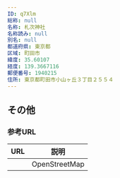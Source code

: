 ```yaml
---
ID: q7Xlm
総称: null
名称: 札次神社
名称読み: null
別名: null
都道府県: 東京都
区域: 町田市
緯度: 35.60107
経度: 139.3667116
郵便番号: 1940215
住所: 東京都町田市小山ヶ丘３丁目２５５４
---
```


## その他

### 参考URL

| URL | 説明          |
| --- | ------------- |
|     | OpenStreetMap |

